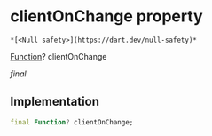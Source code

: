 


# clientOnChange property




    *[<Null safety>](https://dart.dev/null-safety)*


[Function](https://api.flutter.dev/flutter/dart-core/Function-class.html)? clientOnChange
  
_final_






## Implementation

```dart
final Function? clientOnChange;


```







